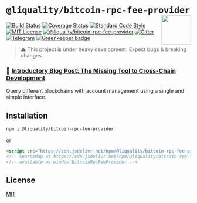 # `@liquality/bitcoin-rpc-fee-provider` <img align="right" src="https://raw.githubusercontent.com/liquality/chainabstractionlayer/master/liquality-logo.png" height="80px" />

[![Build Status](https://travis-ci.com/liquality/chainabstractionlayer.svg?branch=master)](https://travis-ci.com/liquality/chainabstractionlayer)
[![Coverage Status](https://coveralls.io/repos/github/liquality/chainabstractionlayer/badge.svg?branch=master)](https://coveralls.io/github/liquality/chainabstractionlayer?branch=master)
[![Standard Code Style](https://img.shields.io/badge/codestyle-standard-brightgreen.svg)](https://github.com/standard/standard)
[![MIT License](https://img.shields.io/badge/license-MIT-brightgreen.svg)](../../LICENSE.md)
[![@liquality/bitcoin-rpc-fee-provider](https://img.shields.io/npm/dt/@liquality/bitcoin-rpc-fee-provider.svg)](https://npmjs.com/package/@liquality/bitcoin-rpc-fee-provider)
[![Gitter](https://img.shields.io/gitter/room/liquality/Lobby.svg)](https://gitter.im/liquality/Lobby?source=orgpage)
[![Telegram](https://img.shields.io/badge/chat-on%20telegram-blue.svg)](https://t.me/Liquality) [![Greenkeeper badge](https://badges.greenkeeper.io/liquality/chainabstractionlayer.svg)](https://greenkeeper.io/)

> :warning: This project is under heavy development. Expect bugs & breaking changes.

### :pencil: [Introductory Blog Post: The Missing Tool to Cross-Chain Development](https://medium.com/liquality/the-missing-tool-to-cross-chain-development-2ebfe898efa1)

Query different blockchains with account management using a single and simple interface.

## Installation

```bash
npm i @liquality/bitcoin-rpc-fee-provider
```

or

```html
<script src="https://cdn.jsdelivr.net/npm/@liquality/bitcoin-rpc-fee-provider@0.2.3/dist/bitcoin-rpc-fee-provider.min.js"></script>
<!-- sourceMap at https://cdn.jsdelivr.net/npm/@liquality/bitcoin-rpc-fee-provider@0.2.3/dist/bitcoin-rpc-fee-provider.min.js.map -->
<!-- available as window.BitcoinRpcFeeProvider -->
```

## License

[MIT](../../LICENSE.md)
